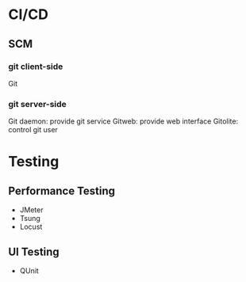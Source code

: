 # CI/CD
## SCM
### git client-side
Git
### git server-side
Git daemon: provide git service
Gitweb: provide web interface
Gitolite: control git user

# Testing
## Performance Testing
- JMeter
- Tsung
- Locust

## UI Testing
- QUnit
